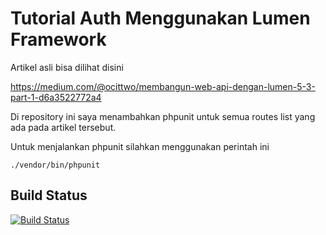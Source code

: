 # Tutorial Auth Menggunakan Lumen Framework

Artikel asli bisa dilihat disini

https://medium.com/@ocittwo/membangun-web-api-dengan-lumen-5-3-part-1-d6a3522772a4

Di repository ini saya menambahkan phpunit untuk semua routes list yang ada pada artikel tersebut.

Untuk menjalankan phpunit silahkan menggunakan perintah ini

`./vendor/bin/phpunit`

## Build Status
[![Build Status](https://travis-ci.org/cwicaksono/lumen-api-base-auth.svg?branch=master)](https://github.com/cwicaksono/lumen-api-base-auth)
